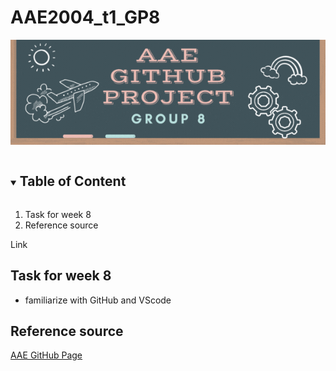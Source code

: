 # AAE2004_t1_GP8
![Group 8 Banner](images/Group_8_Banner.gif)
<!-- TABLE OF CONTenT-->

<details open='open'>
  <summary><h2 style='display: inline-block'>Table of Content</h2></summary>
  <ol>
    <li>
      <a herf="https://github.com/Ken11514/AAE2004_t1_GP8/blob/main/README.md#task-for-week-8">Task for week 8</a>
    </li>
    <li>
      <a herf="#reference-source">Reference source</a>
    </li>
  </ol>
</details>

<a herf='https://github.com/IPNL-POLYU/PolyU_AAE2004_Github_Project'>Link</a>
<!-- TASK -->
## Task for week 8
- familiarize with GitHub and VScode

<!-- REFERCE -->
## Reference source
[AAE GitHub Page](https://github.com/IPNL-POLYU/PolyU_AAE2004_Github_Project)
